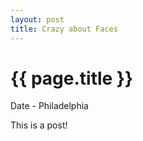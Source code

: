 ```yaml
---
layout: post
title: Crazy about Faces
---
```


{{ page.title }}
================

<p class="meta">Date - Philadelphia</p>

This is a post!
